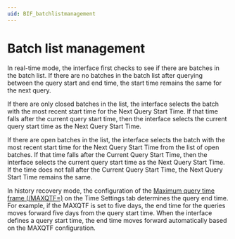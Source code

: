 ```yaml
---
uid: BIF_batchlistmanagement
---
```


# Batch list management

In real-time mode, the interface first checks to see if there are batches in the batch list. If there are no batches in the batch list after querying between the query start and end time, the start time remains the same for the next query. 

If there are only closed batches in the list, the interface selects the batch with the most recent start time for the Next Query Start Time. If that time falls after the current query start time, then the interface selects the current query start time as the Next Query Start Time.

If there are open batches in the list, the interface selects the batch with the most recent start time for the Next Query Start Time from the list of open batches. If that time falls after the Current Query Start Time, then the interface selects the current query start time as the Next Query Start Time. If the time does not fall after the Current Query Start Time, the Next Query Start Time remains the same. 

In history recovery mode, the configuration of the [Maximum query time frame (/MAXQTF=)](https://docs.osisoft.com/bundle/pi-interface-emerson-deltav-batch/page/pi-event-frames-interface-manager/time-settings-tab.html) on the Time Settings tab determines the query end time. For example, if the MAXQTF is set to five days, the end time for the queries moves forward five days from the query start time. When the interface defines a query start time, the end time moves forward automatically based on the MAXQTF configuration. 
